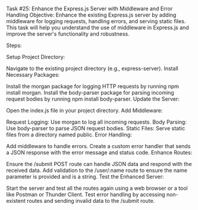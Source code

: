 Task #25: Enhance the Express.js Server with Middleware and Error Handling
Objective: Enhance the existing Express.js server by adding middleware for logging requests, handling errors, and serving static files. This task will help you understand the use of middleware in Express.js and improve the server's functionality and robustness.

Steps:

Setup Project Directory:

Navigate to the existing project directory (e.g., express-server).
Install Necessary Packages:

Install the morgan package for logging HTTP requests by running npm install morgan.
Install the body-parser package for parsing incoming request bodies by running npm install body-parser.
Update the Server:

Open the index.js file in your project directory.
Add Middleware:

Request Logging: Use morgan to log all incoming requests.
Body Parsing: Use body-parser to parse JSON request bodies.
Static Files: Serve static files from a directory named public.
Error Handling:

Add middleware to handle errors. Create a custom error handler that sends a JSON response with the error message and status code.
Enhance Routes:

Ensure the /submit POST route can handle JSON data and respond with the received data.
Add validation to the /user/:name route to ensure the name parameter is provided and is a string.
Test the Enhanced Server:

Start the server and test all the routes again using a web browser or a tool like Postman or Thunder Client.
Test error handling by accessing non-existent routes and sending invalid data to the /submit route.
